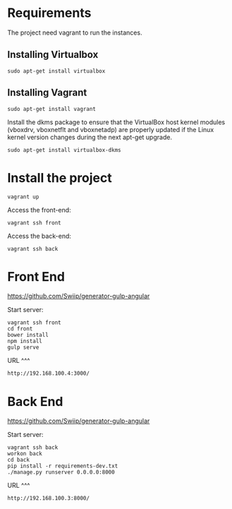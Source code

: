 
Requirements
============

The project need vagrant to run the instances.

Installing Virtualbox
---------------------
    
    sudo apt-get install virtualbox

Installing Vagrant
------------------

    sudo apt-get install vagrant
    
Install the dkms package to ensure that the VirtualBox host kernel modules (vboxdrv, vboxnetflt and vboxnetadp) are properly updated if the Linux kernel version changes during the next apt-get upgrade.

    sudo apt-get install virtualbox-dkms
    
    

Install the project
===================

    vagrant up
    
Access the front-end:
    
    vagrant ssh front

Access the back-end:
    
    vagrant ssh back
    
    
Front End
=========
https://github.com/Swiip/generator-gulp-angular

Start server:

    vagrant ssh front
    cd front
    bower install
    npm install
    gulp serve

URL
^^^

    http://192.168.100.4:3000/
    
Back End
=========
https://github.com/Swiip/generator-gulp-angular

Start server:

    vagrant ssh back
    workon back
    cd back
    pip install -r requirements-dev.txt 
    ./manage.py runserver 0.0.0.0:8000

URL
^^^

    http://192.168.100.3:8000/
